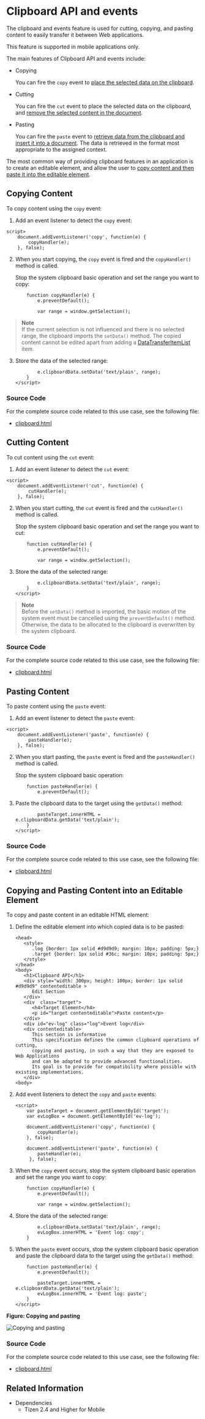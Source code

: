 # Clipboard API and events

The clipboard and events feature is used for cutting, copying, and pasting content to easily transfer it between Web applications.

This feature is supported in mobile applications only.

The main features of Clipboard API and events include:

- Copying

  You can fire the `copy` event to [place the selected data on the clipboard](#copying-content).

- Cutting

  You can fire the `cut` event to place the selected data on the clipboard, and [remove the selected content in the document](#cutting-content).

- Pasting

  You can fire the `paste` event to [retrieve data from the clipboard and insert it into a document](#pasting-content). The data is retrieved in the format most appropriate to the assigned context.

The most common way of providing clipboard features in an application is to create an editable element, and allow the user to [copy content and then paste it into the editable element](#copying-and-pasting-content-into-an-editable-element).

## Copying Content

To copy content using the `copy` event:

1.  Add an event listener to detect the `copy` event:

   ```
   script>
       document.addEventListener('copy', function(e) {
           copyHandler(e);
       }, false);   
   ```

2. When you start copying, the `copy` event is fired and the `copyHandler()` method is called.

   Stop the system clipboard basic operation and set the range you want to copy:

   ```
       function copyHandler(e) {
           e.preventDefault();

           var range = window.getSelection();
   ```

 > **Note**  
 > If the current selection is not influenced and there is no selected range, the clipboard imports the `setData()` method. The copied content cannot be edited apart from adding a [DataTransferItemList](http://www.w3.org/TR/2014/WD-html51-20140617/editing.html#the-datatransferitemlist-interface) item.

3. Store the data of the selected range:

   ```
           e.clipboardData.setData('text/plain', range);
       }
   </script>
   ```

### Source Code

For the complete source code related to this use case, see the following file:

- [clipboard.html](http://download.tizen.org/misc/examples/w3c_html5/ui/clipboard_api_and_events)

## Cutting Content

To cut content using the `cut` event:

1.  Add an event listener to detect the `cut` event:

   ```
   <script>
       document.addEventListener('cut', function(e) {
           cutHandler(e);
       }, false);   
   ```

2. When you start cutting, the `cut` event is fired and the `cutHandler()` method is called.

   Stop the system clipboard basic operation and set the range you want to cut:

   ```
       function cutHandler(e) {
           e.preventDefault();

           var range = window.getSelection();
   ```

3. Store the data of the selected range:

   ```
           e.clipboardData.setData('text/plain', range);
       }
   </script>
   ```

 > **Note**	 
 > Before the `setData()` method is imported, the basic motion of the system event must be cancelled using the `preventDefault()` method. Otherwise, the data to be allocated to the clipboard is overwritten by the system clipboard.

### Source Code

For the complete source code related to this use case, see the following file:

- [clipboard.html](http://download.tizen.org/misc/examples/w3c_html5/ui/clipboard_api_and_events)

## Pasting Content

To paste content using the `paste` event:

1.  Add an event listener to detect the `paste` event:

   ```
   <script>
       document.addEventListener('paste', function(e) {
           pasteHandler(e);
       }, false);
   ```

2. When you start pasting, the `paste` event is fired and the `pasteHandler()` method is called.

   Stop the system clipboard basic operation:

   ```
       function pasteHandler(e) {
           e.preventDefault();
   ```

3. Paste the clipboard data to the target using the `getData()` method:

   ```
           pasteTarget.innerHTML = e.clipboardData.getData('text/plain');
       }
   </script>
   ```

### Source Code

For the complete source code related to this use case, see the following file:

- [clipboard.html](http://download.tizen.org/misc/examples/w3c_html5/ui/clipboard_api_and_events)

## Copying and Pasting Content into an Editable Element

To copy and paste content in an editable HTML element:

1. Define the editable element into which copied data is to be pasted:

   ```
   <head>
      <style>
         .log {border: 1px solid #d9d9d9; margin: 10px; padding: 5px;}
         .target {border: 1px solid #36c; margin: 10px; padding: 5px;}
      </style>
   </head>
   <body>
      <h1>Clipboard API</h1>
      <div style="width: 300px; height: 100px; border: 1px solid #d9d9d9" contenteditable >
         Edit Section
      </div>
      <div  class="target">
         <h4>Target Element</h4>
         <p id="target contenteditable">Paste content</p>
      </div>
      <div id="ev-log" class="log">Event log</div>
      <div contenteditable>
         This section is informative
         This specification defines the common clipboard operations of cutting,
         copying and pasting, in such a way that they are exposed to Web Applications
         and can be adapted to provide advanced functionalities.
         Its goal is to provide for compatibility where possible with existing implementations.
      </div>
   <body>
   ```

2. Add event listeners to detect the `copy` and `paste` events:

   ```
   <script>
       var pasteTarget = document.getElementById('target');
       var evLogBox = document.getElementById('ev-log');

       document.addEventListener('copy', function(e) {
           copyHandler(e);
       }, false);

       document.addEventListener('paste', function(e) {
           pasteHandler(e);
        }, false);
   ```

3. When the `copy` event occurs, stop the system clipboard basic operation and set the range you want to copy:

   ```
       function copyHandler(e) {
           e.preventDefault();

           var range = window.getSelection();
   ```

4. Store the data of the selected range:

   ```
           e.clipboardData.setData('text/plain', range);
           evLogBox.innerHTML = 'Event log: copy';
       }
   ```

5. When the `paste` event occurs, stop the system clipboard basic operation and paste the clipboard data to the target using the `getData()` method:

   ```
       function pasteHandler(e) {
           e.preventDefault();

           pasteTarget.innerHTML = e.clipboardData.getData('text/plain');
           evLogBox.innerHTML = 'Event log: paste';
       }
   </script>
   ```

**Figure: Copying and pasting**

![Copying and pasting](./media/copy_pasting.png)

### Source Code

For the complete source code related to this use case, see the following file:

- [clipboard.html](http://download.tizen.org/misc/examples/w3c_html5/ui/clipboard_api_and_events)

## Related Information
* Dependencies
  - Tizen 2.4 and Higher for Mobile
